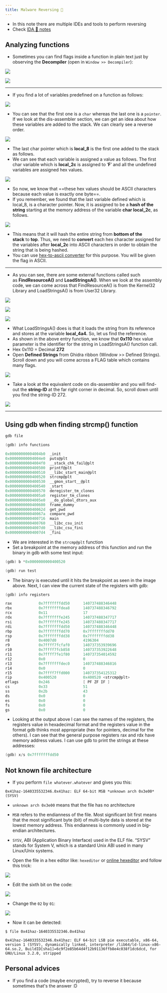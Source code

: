 ```yaml
---
title: Malware Reversing 🐉
---
```

- In this note there are multiple IDEs and tools to perform reversing
- Check [IDA 👠 notes](tools/Ida.md)
## Analyzing functions

- Sometimes you can find flags inside a function in plain text just by observing the **Decompiler** (open in `Window >> Decompiler`):

![](Pasted%20image%2020240418205913.png)

![](Pasted%20image%2020240418205932.png)

---

- If you find a lot of variables predefined on a function as follows:

![](Pasted%20image%2020240418210159.png)

- You can see that the first one is a `char` whereas the last one is a `pointer`. If we look at the dis-assembler section, we can get an idea about how these variables are added to the stack. We can clearly see a reverse order.

![](Pasted%20image%2020240418210441.png)

- The last char pointer which is **local_8** is the first one added to the stack as follows.
- We can see that each variable is assigned a value as follows. The first char variable which is **local_2c** is assigned to ‘**F**’ and all the undefined variables are assigned hex values.

![](Pasted%20image%2020240418210540.png)

- So now, we know that ==these hex values should be ASCII characters because each value is exactly one byte==.
- If you remember, we found that the last variable defined which is local_8, is a character pointer. Now, it is assigned to be a **hash of the string** starting at the memory address of the variable **char local_2c**, as follows.

![](Pasted%20image%2020240418210725.png)

- This means that it will hash the entire string from **bottom of the stack** to **top**. Thus, we need to **convert** each hex character assigned for the variables after **local_2c** into ASCII characters in order to obtain the string that is being hashed.
- You can use [hex-to-ascii converter](https://www.rapidtables.com/convert/number/hex-to-ascii.html) for this purpose. You will be given the flag in ASCII.

---

- As you can see, there are some external functions called such as **FindResourceA()** and **LoadStringsA()**. When we look at the assembly code, we can come across that FindResourceA() is from the Kernel32 Library and LoadStringsA() is from User32 Library.

![](Pasted%20image%2020240418210942.png)

![](Pasted%20image%2020240418211007.png)

![](Pasted%20image%2020240418211021.png)

- What LoadStringsA() does is that it loads the string from its reference and stores at the variable **local_4a4.** So, let us find the reference.
- As shown in the above entry function, we know that **0x110** hex value parameter is the identifier for the string in LoadStringsA() function call.
- Hex 0x110 = Decimal **272**
- Open **Defined Strings** from Ghidra ribbon (Window >> Defined Strings). Scroll down and you will come across a FLAG table which contains many flags.

![](Pasted%20image%2020240418211141.png)

- Take a look at the equivalent code on dis-assembler and you will find-out the **string-ID** at the far right corner in decimal. So, scroll down until you find the string-ID 272.

![](Pasted%20image%2020240418211225.png)

---

## Using gdb when finding strcmp() function

```c
gdb file

(gdb) info functions

0x00000000004004b0  _init
0x00000000004004e0  puts@plt
0x00000000004004f0  __stack_chk_fail@plt
0x0000000000400500  printf@plt
0x0000000000400510  __libc_start_main@plt
0x0000000000400520  strcmp@plt
0x0000000000400530  __gmon_start__@plt
0x0000000000400540  _start
0x0000000000400570  deregister_tm_clones
0x00000000004005a0  register_tm_clones
0x00000000004005e0  __do_global_dtors_aux
0x0000000000400600  frame_dummy
0x000000000040062d  get_pwd
0x000000000040067a  compare_pwd
0x0000000000400716  main
0x0000000000400760  __libc_csu_init
0x00000000004007d0  __libc_csu_fini
0x00000000004007d4  _fini
```

- We are interested in the `strcmp@plt` function
- Set a breakpoint at the memory address of this function and run the binary in gdb with some test input:

```c
(gdb) b *0x0000000000400520

(gdb) run test
```

- The binary is executed until it hits the breakpoint as seen in the image above. Next, I can view the current state of the registers with gdb:

```c
(gdb) info registers

rax            0x7fffffffdd50      140737488346448
rbx            0x7fffffffdea8      140737488346792
rcx            0x11                17
rdx            0x7fffffffe245      140737488347717
rsi            0x7fffffffe245      140737488347717
rdi            0x7fffffffdd50      140737488346448
rbp            0x7fffffffdd70      0x7fffffffdd70
rsp            0x7fffffffdd38      0x7fffffffdd38
r8             0x4007d0            4196304
r9             0x7ffff7fcfaf0      140737353939696
r10            0x7ffff7fcb858      140737353922648
r11            0x7ffff7fe1f80      140737354014592
r12            0x0                 0
r13            0x7fffffffdec0      140737488346816
r14            0x0                 0
r15            0x7ffff7ffd000      140737354125312
rip            0x400520            0x400520 <strcmp@plt>
eflags         0x246               [ PF ZF IF ]
cs             0x33                51
ss             0x2b                43
ds             0x0                 0
es             0x0                 0
fs             0x0                 0
gs             0x0                 0
```

- Looking at the output above I can see the names of the registers, the registers value in hexadecimal format and the registers value in the format gdb thinks most appropriate (hex for pointers, decimal for the others). I can see that the general purpose registers rax and rdx have memory address values. I can use gdb to print the strings at these addresses:

```c
(gdb) x/s 0x7fffffffdd50
```

## Not known file architecture

- If you perform `file whatever.whatever` and gives you this:

```shell
0x41haz-1640335532346.0x41haz: ELF 64-bit MSB *unknown arch 0x3e00* (SYSV)
```

- `unknown arch 0x3e00` means that the file has no architecture
- `MSB` refers to the endianness of the file. Most significant bit first means that the most significant byte (bit) of multi-byte data is stored at the lowest memory address. This endianness is commonly used in big-endian architectures.
- `SYSV`, ABI (Application Binary Interface) used in the ELF file. “SYSV” stands for System V, which is a standard Unix ABI used in many Linux/Unix systems.

- Open the file in a hex editor like: `hexeditor` or [online hexeditor](https://hexed.it/) and follow this trick:

![](Pasted%20image%2020240419161219.png)

- Edit the sixth bit on the code:

![](Pasted%20image%2020240419161342.png)

- Change the `02` by `01`:

![](Pasted%20image%2020240419161639.png)

- Now it can be detected:

```shell
$ file 0x41haz-1640335532346.0x41haz 

0x41haz-1640335532346.0x41haz: ELF 64-bit LSB pie executable, x86-64, version 1 (SYSV), dynamically linked, interpreter /lib64/ld-linux-x86-64.so.2, BuildID[sha1]=6c9f2e85b64d4f12b91136ffb8e4c038f1dc6dcd, for GNU/Linux 3.2.0, stripped
```

## Personal advices

- If you find a code (maybe encrypted), try to reverse it because sometimes that's the answer :D